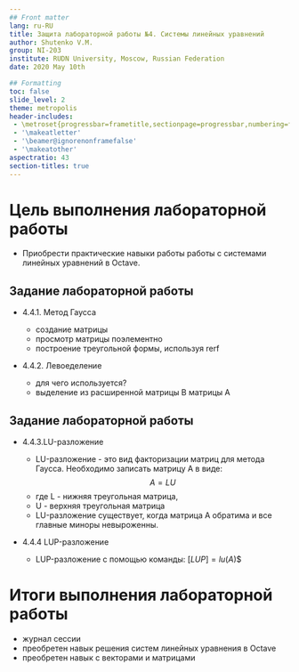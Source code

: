 ```yaml
---
## Front matter
lang: ru-RU
title: Защита лабораторной работы №4. Системы линейных уравнений
author: Shutenko V.M.
group: NI-203
institute: RUDN University, Moscow, Russian Federation
date: 2020 May 10th

## Formatting
toc: false
slide_level: 2
theme: metropolis
header-includes: 
 - \metroset{progressbar=frametitle,sectionpage=progressbar,numbering=fraction}
 - '\makeatletter'
 - '\beamer@ignorenonframefalse'
 - '\makeatother'
aspectratio: 43
section-titles: true
---
```


# Цель выполнения лабораторной работы

- Приобрести практические навыки работы работы с системами линейных уравнений в Octave.

## Задание лабораторной работы

- 4.4.1. Метод Гаусса
	- создание матрицы
	- просмотр матрицы поэлементно
	- построение треугольной формы, используя rerf
- 4.4.2. Левоеделение

	- для чего используется?
	- выделение из расширенной матрицы В матрицы А

## Задание лабораторной работы

- 4.4.3.LU-разложение
	- LU-разложение - это вид факторизации матриц для метода Гаусса. Необходимо записать матрицу А в виде:
$$A=LU$$
	- где L - нижняя треугольная матрица,
	- U - верхняя треугольная матрица
	- LU-разложение существует, когда матрица А обратима и все главные миноры невыроженны.

- 4.4.4 LUP-разложение
	- LUP-разложение с помощью команды:
$[LUP] = lu(A)$$

# Итоги выполнения лабораторной работы
- журнал сессии
- преобретен навык решения систем линейных уравнения в Octave
- преобретен навык с векторами и матрицами


	